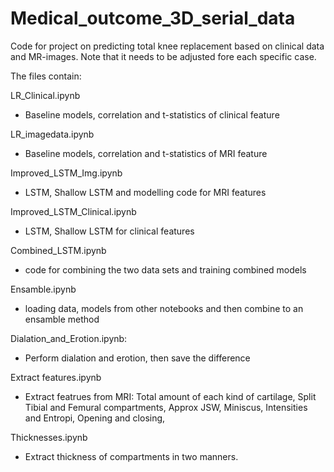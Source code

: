 # Medical_outcome_3D_serial_data
Code for project on predicting total knee replacement based on clinical data and MR-images.
Note that it needs to be adjusted fore each specific case. 

The files contain: 

LR_Clinical.ipynb
- Baseline models, correlation and t-statistics of clinical feature

LR_imagedata.ipynb
- Baseline models, correlation and t-statistics of MRI feature

Improved_LSTM_Img.ipynb
- LSTM, Shallow LSTM and modelling code for MRI features

Improved_LSTM_Clinical.ipynb
- LSTM, Shallow LSTM for clinical features

Combined_LSTM.ipynb
- code for combining the two data sets and training combined models

Ensamble.ipynb
- loading data, models from other notebooks and then combine to an ensamble method

Dialation_and_Erotion.ipynb:
- Perform dialation and erotion, then save the difference

Extract features.ipynb
- Extract featrues from MRI: Total amount of each kind of cartilage, Split Tibial and Femural compartments, Approx JSW, Miniscus, Intensities and Entropi, Opening and closing, 

Thicknesses.ipynb
- Extract thickness of compartments in two manners.
